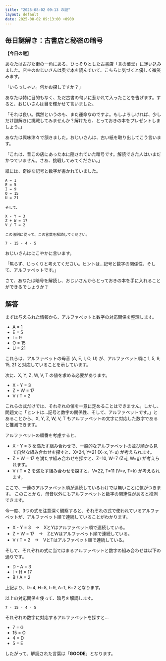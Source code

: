 ```yaml
---
title: "2025-08-02 09:13 の謎"
layout: default
date: 2025-08-02 09:13:00 +0900
---
```

## 毎日謎解き：古書店と秘密の暗号

**【今日の謎】**

あなたは古びた街の一角にある、ひっそりとした古書店「言の葉堂」に迷い込みました。店主のおじいさんは奥で本を読んでいて、こちらに気づくと優しく微笑みます。

「いらっしゃい。何かお探しですか？」

あなたは特に目的もなく、ただ古書の匂いに惹かれて入ったことを告げます。すると、おじいさんは目を輝かせて言いました。

「それは良い。偶然というのも、また運命なのですよ。もしよろしければ、少しだけ謎解きに挑戦してみませんか？解けたら、とっておきの本をプレゼントしましょう。」

あなたは興味津々で頷きました。おじいさんは、古い紙を取り出してこう言います。

「これは、昔この店にあった本に隠されていた暗号です。解読できた人はいまだかつていません。さあ、挑戦してみてください。」

紙には、奇妙な記号と数字が書かれていました。

```
A = 1
E = 5
I = 9
O = 15
U = 21

そして、

X - Y = 3
Z + W = 17
V / T = 2

この法則に従って、この言葉を解読してください。

7 - 15 - 4 - 5
```

おじいさんはにこやかに言います。

「焦らず、じっくりと考えてください。ヒントは…記号と数字の関係性、そして、アルファベットです。」

さて、あなたは暗号を解読し、おじいさんからとっておきの本を手に入れることができるでしょうか？

## 解答

まずは与えられた情報から、アルファベットと数字の対応関係を整理します。

*   A = 1
*   E = 5
*   I = 9
*   O = 15
*   U = 21

これらは、アルファベットの母音 (A, E, I, O, U) が、アルファベット順に 1, 5, 9, 15, 21 と対応していることを示しています。

次に、X, Y, Z, W, V, T の値を求める必要があります。

*   X - Y = 3
*   Z + W = 17
*   V / T = 2

これらの式だけでは、それぞれの値を一意に定めることはできません。しかし、問題文に「ヒントは…記号と数字の関係性、そして、アルファベットです。」とあることから、X, Y, Z, W, V, T もアルファベットの文字に対応した数字であると推測できます。

アルファベットの順番を考慮すると、

*   X - Y = 3 を満たす組み合わせで、一般的なアルファベットの並び順から見て自然な組み合わせを探すと、X=24, Y=21 (X=x, Y=u) が考えられます。
*   Z + W = 17 を満たす組み合わせを探すと、Z=10, W=7 (Z=j, W=g) が考えられます。
*   V / T = 2 を満たす組み合わせを探すと、V=22, T=11 (V=v, T=k) が考えられます。

ここで、一連のアルファベット順が連続しているわけでは無いことに気がつきます。
このことから、母音以外にもアルファベットと数字の関連性があると推測できます。

今一度、3つの式を注意深く観察すると、それぞれの式で使われているアルファベットが、アルファベット順で連続していることがわかります。

*   X - Y = 3　→　XとYはアルファベット順で連続している。
*   Z + W = 17　→　ZとWはアルファベット順で連続している。
*   V / T = 2　→　VとTはアルファベット順で連続している。

そして、それぞれの式に当てはまるアルファベットと数字の組み合わせは以下の通りです。

*   D - A = 3
*   I + H = 17
*   B / A = 2

上記より、D=4, H=8, I=9, A=1, B=2 となります。

以上の対応関係を使って、暗号を解読します。

```
7 - 15 - 4 - 5
```

それぞれの数字に対応するアルファベットを探すと…

*   7 = G
*   15 = O
*   4 = D
*   5 = E

したがって、解読された言葉は「**GOODE**」となります。
